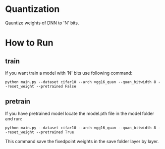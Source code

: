 # Quantization
Qauntize weights of DNN to 'N' bits.
# How to Run 
## train 
If you want train a model with 'N' bits use following command:
```
python main.py --dataset cifar10 --arch vgg16_quan --quan_bitwidth 8 --reset_weight --pretrained False 
```
## pretrain 
If you have pretrained model locate the model.pth file in the model folder and run: 
```
python main.py --dataset cifar10 --arch vgg16_quan --quan_bitwidth 8 --reset_weight --pretrained True 
```
This command save the fixedpoint weights in the save folder layer by layer. 
